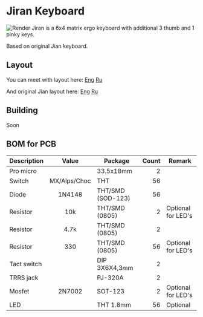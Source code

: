 # Jiran Keyboard
![Render](https://raw.githubusercontent.com/Ladniy/jiran-keyboard/master/Pcb/Design/Pcb.png)
Jiran is a 6x4 matrix ergo keyboard with additional 3 thumb and 1 pinky keys.

Based on original Jian keyboard.
## Layout
You can meet with layout here: [Eng](http://www.keyboard-layout-editor.com/#/gists/0547cd126f61f8c3f76b0a9952901da4) [Ru](http://www.keyboard-layout-editor.com/#/gists/0e1e37be1416db32917622ca0f6ad490)

And original Jian layout here: [Eng](http://www.keyboard-layout-editor.com/#/gists/4b6c2af67148f58ddd6c6b2976c4370f) [Ru](http://www.keyboard-layout-editor.com/#/gists/9740d2bf0e1b98644100a7caa60be88a)
## Building
Soon
## BOM for PCB
| Description    | Value         | Package           | Count        | Remark             |
| -------------- | :-----------: | ----------------- | -----------: | ------------------ |
| Pro micro      |               | 33.5x18mm         | 2            |                    |
| Switch         | MX/Alps/Choc  | THT               | 56           |                    |
| Diode          | 1N4148        | THT/SMD (SOD-123) | 56           |                    |
| Resistor       | 10k           | THT/SMD (0805)    | 2            | Optional for LED's |
| Resistor       | 4.7k          | THT/SMD (0805)    | 2            |                    |
| Resistor       | 330           | THT/SMD (0805)    | 56           | Optional for LED's |
| Tact switch    |               | DIP 3X6X4,3mm     | 2            |                    |
| TRRS jack      |               | PJ-320A           | 2            |                    |
| Mosfet         | 2N7002        | SOT-123           | 2            | Optional for LED's |
| LED            |               | THT 1.8mm         | 56           | Optional           |
